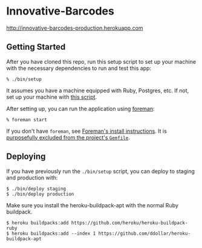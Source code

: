 # Innovative-Barcodes

http://innovative-barcodes-production.herokuapp.com

## Getting Started

After you have cloned this repo, run this setup script to set up your machine
with the necessary dependencies to run and test this app:

    % ./bin/setup

It assumes you have a machine equipped with Ruby, Postgres, etc. If not, set up
your machine with [this script].

[this script]: https://github.com/thoughtbot/laptop

After setting up, you can run the application using [foreman]:

    % foreman start

If you don't have `foreman`, see [Foreman's install instructions][foreman]. It
is [purposefully excluded from the project's `Gemfile`][exclude].

[foreman]: https://github.com/ddollar/foreman
[exclude]: https://github.com/ddollar/foreman/pull/437#issuecomment-41110407

## Deploying

If you have previously run the `./bin/setup` script,
you can deploy to staging and production with:

    $ ./bin/deploy staging
    $ ./bin/deploy production

Make sure you install the heroku-buildpack-apt with the normal Ruby buildpack.

    $ heroku buildpacks:add https://github.com/heroku/heroku-buildpack-ruby
    $ heroku buildpacks:add --index 1 https://github.com/ddollar/heroku-buildpack-apt
